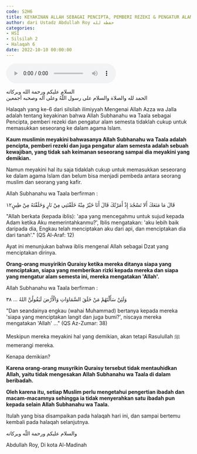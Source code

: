 ```yaml
---
code: S2H6
title: KEYAKINAN ALLAH SEBAGAI PENCIPTA, PEMBERI REZEKI & PENGATUR ALAM SEMESTA SAJA TIDAK CUKUP
author: dari Ustadz Abdullah Roy حفظه لله
categories:
- HSI
- Silsilah 2
- Halaqah 6
date: 2022-10-10 00:00:00
---
```


<audio controls="" src="https://docs.google.com/uc?export=open&id=1-0Q0jDs6OuGS2SqeE4b-lv-37YbAv96w"></audio>

<div class="dalil">
  السلام عليكم ورحمة الله وبركاته
  <br>
  الحمد لله والصلاة والسلام على رسول اللَّهُ وعلى آله وصحبه أجمعين
</div>

Halaqah yang ke-6 dari silsilah ilimiyyah Mengenai Allah Azza wa Jalla adalah tentang keyakinan bahwa Allah Subhanahu wa Taala sebagai Pencipta, pemberi rezeki dan pengatur alam semesta tidaklah cukup untuk memasukkan seseorang ke dalam agama Islam.

<b>Kaum muslimin meyakini bahwasanya Allah Subhanahu wa Taala adalah pencipta, pemberi rezeki dan juga pengatur alam semesta adalah sebuah kewajiban, yang tidak sah keimanan seseorang sampai dia meyakini yang demikian.</b>

Namun meyakini hal itu saja tidaklah cukup untuk memasukkan seseorang ke dalam agama Islam dan belum bisa menjadi pembeda antara seorang muslim dan seorang yang kafir.

Allah Subhanahu wa Taala berfirman :
<div class="dalil">
  قَالَ مَا مَنَعَكَ أَلا تَسْجُدَ إِذْ أَمَرْتُكَ قَالَ أَنَا خَيْرٌ مِنْهُ خَلَقْتَنِي مِنْ نَارٍ وَخَلَقْتَهُ مِنْ طِينٍ١٢ 
<p>
  "Allah berkata (kepada iblis): 'apa yang mencegahmu untuk sujud kepada Adam ketika Aku memerintahkanmu?', Iblis mengatakan: 'aku lebih baik daripada dia, Engkau telah menciptakan aku dari api, dan menciptakan dia dari tanah'." (QS Al-Araf: 12)
</div>

Ayat ini menunjukan bahwa iblis mengenal Allah sebagai Dzat yang menciptakan dirinya. 

<b>Orang-orang musyirikin Quraisy ketika mereka ditanya siapa yang menciptakan, siapa yang memberikan rizki kepada mereka dan siapa yang mengatur alam semesta ini, mereka mengatakan 'Allah'.</b>

Allah Subhanahu wa Taala berfirman :
<div class="dalil">
  وَلَئِنْ سَأَلْتَهُمْ مَنْ خَلَقَ السَّمَاوَاتِ وَالْأَرْضَ لَيَقُولُنَّ اللهُ ... ٣٨
<p>
  "Dan seandainya engkau (wahai Muhammad) bertanya kepada mereka 'siapa yang menciptakan langit dan juga bumi?', niscaya mereka mengatakan 'Allah' ..." (QS Az-Zumar: 38)
  </p>
</div>

Meskipun mereka meyakini hal yang demikian, akan tetapi Rasulullah ﷺ memerangi mereka. 
 
Kenapa demikian?
 
<b>Karena orang-orang musyrikin Quraisy tersebut tidak mentauhidkan Allah, yaitu tidak mengesakan Allah Subhanahu wa Taala di dalam beribadah.</b>

<b>Oleh karena itu, setiap Muslim perlu mengetahui pengertian ibadah dan macam-macamnya sehingga ia tidak menyerahkan satu ibadah pun kepada selain Allah Subhanahu wa Taala.</b>

Itulah yang bisa disampaikan pada halaqah hari ini, dan sampai bertemu kembali pada halaqah selanjutnya.

<div class="dalil">
والسلام عليكم ورحمة اللّه وبركاته
</div>

<p class="signature">
Abdullah Roy, 
Di kota Al-Madinah
</p>